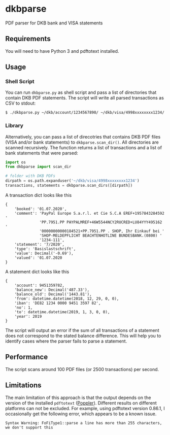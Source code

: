 # dkbparse
PDF parser for DKB bank and VISA statements

## Requirements
You will need to have Python 3 and pdftotext installed.

## Usage

### Shell Script
You can run `dkbparse.py` as shell script and pass a list of directories that contain DKB PDF statements. The script will write all parsed transactions as CSV to stdout:
```bash
$ ./dkbparse.py ~/dkb/account/1234567890/ ~/dkb/visa/4998xxxxxxxx1234/ > transactions.csv
```

### Library
Alternatively, you can pass a list of direcotries that contains DKB PDF files (VISA and/or bank statements) to `dkbparse.scan_dir()`. All directories are scanned recursively. The function returns a list of transactions and a list of bank statements that were parsed:

```python
import os
from dkbparse import scan_dir

# folder with DKB PDFs
dirpath = os.path.expanduser('~/dkb/visa/4998xxxxxxxx1234') 
transactions, statements = dkbparse.scan_dirs([dirpath])
```

A transaction dict looks like this
```
{   
    'booked': '01.07.2020',
    'comment': 'PayPal Europe S.a.r.l. et Cie S.C.A EREF+1957843284592 '
               'PP.7951.PP PAYPALMREF+46W5544NCY2RUCRED+LU84YYY495162 '
               '00000000000184521+PP.7951.PP . SHOP, Ihr Einkauf bei '
               'SHOP-MELDEPFLICHT BEACHTENHOTLINE BUNDESBANK.(0800) '
               '1234-111',
    'statement': '7/2020',
    'type': 'Basislastschrift',
    'value': Decimal('-0.69'),
    'valued': '01.07.2020
}
```

A statement dict looks like this
```
{   
    'account': 9451359782,
    'balance_new': Decimal('487.33'),
    'balance_old': Decimal('1443.81'),
    'from': datetime.datetime(2018, 12, 29, 0, 0),
    'iban': 'DE82 1234 0000 9451 3597 82',
    'no': 1,
    'to': datetime.datetime(2019, 1, 3, 0, 0),
    'year': 2019
}
```

The script will output an error if the sum of all transactions of a statement does not correspond to the stated balance difference. This will help you to identify cases where the parser fails to parse a statement.

## Performance

The script scans around 100 PDF files (or 2500 transactions) per second.

## Limitations

The main limitation of this approach is that the output depends on the version of the installed `pdftotext` ([Poppler](https://poppler.freedesktop.org/)). Different results on different platforms can not be excluded. For example, using pdftotext version 0.86.1, I occasionally get the following error, which appears to be a known issue.
```
Syntax Warning: FoFiType1::parse a line has more than 255 characters, we don't support this
```